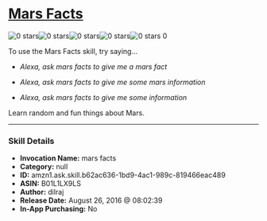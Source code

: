 # [Mars Facts](http://alexa.amazon.com/#skills/amzn1.ask.skill.b62ac636-1bd9-4ac1-989c-819466eac489)
![0 stars](../../images/ic_star_border_black_18dp_1x.png)![0 stars](../../images/ic_star_border_black_18dp_1x.png)![0 stars](../../images/ic_star_border_black_18dp_1x.png)![0 stars](../../images/ic_star_border_black_18dp_1x.png)![0 stars](../../images/ic_star_border_black_18dp_1x.png) 0

To use the Mars Facts skill, try saying...

* *Alexa, ask mars facts to give me a mars fact*

* *Alexa, ask mars facts to give me some mars information*

* *Alexa, ask mars facts to give me some information*

Learn random and fun things about Mars.

***

### Skill Details

* **Invocation Name:** mars facts
* **Category:** null
* **ID:** amzn1.ask.skill.b62ac636-1bd9-4ac1-989c-819466eac489
* **ASIN:** B01L1LX9LS
* **Author:** dilraj
* **Release Date:** August 26, 2016 @ 08:02:39
* **In-App Purchasing:** No
